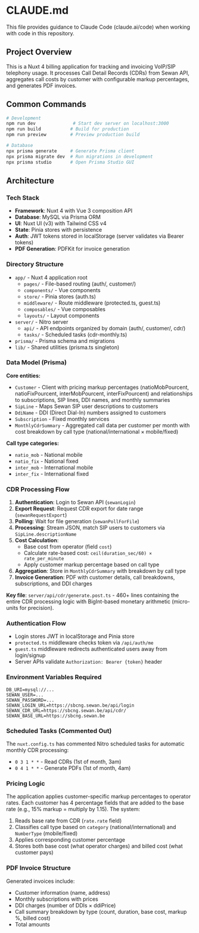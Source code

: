 # CLAUDE.md

This file provides guidance to Claude Code (claude.ai/code) when working with code in this repository.

## Project Overview

This is a Nuxt 4 billing application for tracking and invoicing VoIP/SIP telephony usage. It processes Call Detail Records (CDRs) from Sewan API, aggregates call costs by customer with configurable markup percentages, and generates PDF invoices.

## Common Commands

```bash
# Development
npm run dev              # Start dev server on localhost:3000
npm run build           # Build for production
npm run preview         # Preview production build

# Database
npx prisma generate     # Generate Prisma client
npx prisma migrate dev  # Run migrations in development
npx prisma studio       # Open Prisma Studio GUI
```

## Architecture

### Tech Stack
- **Framework**: Nuxt 4 with Vue 3 composition API
- **Database**: MySQL via Prisma ORM
- **UI**: Nuxt UI (v3) with Tailwind CSS v4
- **State**: Pinia stores with persistence
- **Auth**: JWT tokens stored in localStorage (server validates via Bearer tokens)
- **PDF Generation**: PDFKit for invoice generation

### Directory Structure
- `app/` - Nuxt 4 application root
  - `pages/` - File-based routing (auth/, customer/)
  - `components/` - Vue components
  - `store/` - Pinia stores (auth.ts)
  - `middleware/` - Route middleware (protected.ts, guest.ts)
  - `composables/` - Vue composables
  - `layouts/` - Layout components
- `server/` - Nitro server
  - `api/` - API endpoints organized by domain (auth/, customer/, cdr/)
  - `tasks/` - Scheduled tasks (cdr-monthly.ts)
- `prisma/` - Prisma schema and migrations
- `lib/` - Shared utilities (prisma.ts singleton)

### Data Model (Prisma)

**Core entities:**
- `Customer` - Client with pricing markup percentages (natioMobPourcent, natioFixPourcent, interMobPourcent, interFixPourcent) and relationships to subscriptions, SIP lines, DDI names, and monthly summaries
- `SipLine` - Maps Sewan SIP user descriptions to customers
- `DdiName` - DDI (Direct Dial-In) numbers assigned to customers
- `Subscription` - Fixed monthly services
- `MonthlyCdrSummary` - Aggregated call data per customer per month with cost breakdown by call type (national/international × mobile/fixed)

**Call type categories:**
- `natio_mob` - National mobile
- `natio_fix` - National fixed
- `inter_mob` - International mobile
- `inter_fix` - International fixed

### CDR Processing Flow

1. **Authentication**: Login to Sewan API (`sewanLogin`)
2. **Export Request**: Request CDR export for date range (`sewanRequestExport`)
3. **Polling**: Wait for file generation (`sewanPollForFile`)
4. **Processing**: Stream JSON, match SIP users to customers via `SipLine.descriptionName`
5. **Cost Calculation**:
   - Base cost from operator (field `cost`)
   - Calculate rate-based cost: `ceil(duration_sec/60) × rate_per_minute`
   - Apply customer markup percentage based on call type
6. **Aggregation**: Store in `MonthlyCdrSummary` with breakdown by call type
7. **Invoice Generation**: PDF with customer details, call breakdowns, subscriptions, and DDI charges

**Key file**: `server/api/cdr/generate.post.ts` - 460+ lines containing the entire CDR processing logic with BigInt-based monetary arithmetic (micro-units for precision).

### Authentication Flow

- Login stores JWT in localStorage and Pinia store
- `protected.ts` middleware checks token via `/api/auth/me`
- `guest.ts` middleware redirects authenticated users away from login/signup
- Server APIs validate `Authorization: Bearer {token}` header

### Environment Variables Required

```
DB_URI=mysql://...
SEWAN_USER=...
SEWAN_PASSWORD=...
SEWAN_LOGIN_URL=https://sbcng.sewan.be/api/login
SEWAN_CDR_URL=https://sbcng.sewan.be/api/cdr/
SEWAN_BASE_URL=https://sbcng.sewan.be
```

### Scheduled Tasks (Commented Out)

The `nuxt.config.ts` has commented Nitro scheduled tasks for automatic monthly CDR processing:
- `0 3 1 * *` - Read CDRs (1st of month, 3am)
- `0 4 1 * *` - Generate PDFs (1st of month, 4am)

### Pricing Logic

The application applies customer-specific markup percentages to operator rates. Each customer has 4 percentage fields that are added to the base rate (e.g., 15% markup = multiply by 1.15). The system:
1. Reads base rate from CDR (`rate.rate` field)
2. Classifies call type based on `category` (national/international) and `NumberType` (mobile/fixed)
3. Applies corresponding customer percentage
4. Stores both base cost (what operator charges) and billed cost (what customer pays)

### PDF Invoice Structure

Generated invoices include:
- Customer information (name, address)
- Monthly subscriptions with prices
- DDI charges (number of DDIs × ddiPrice)
- Call summary breakdown by type (count, duration, base cost, markup %, billed cost)
- Total amounts